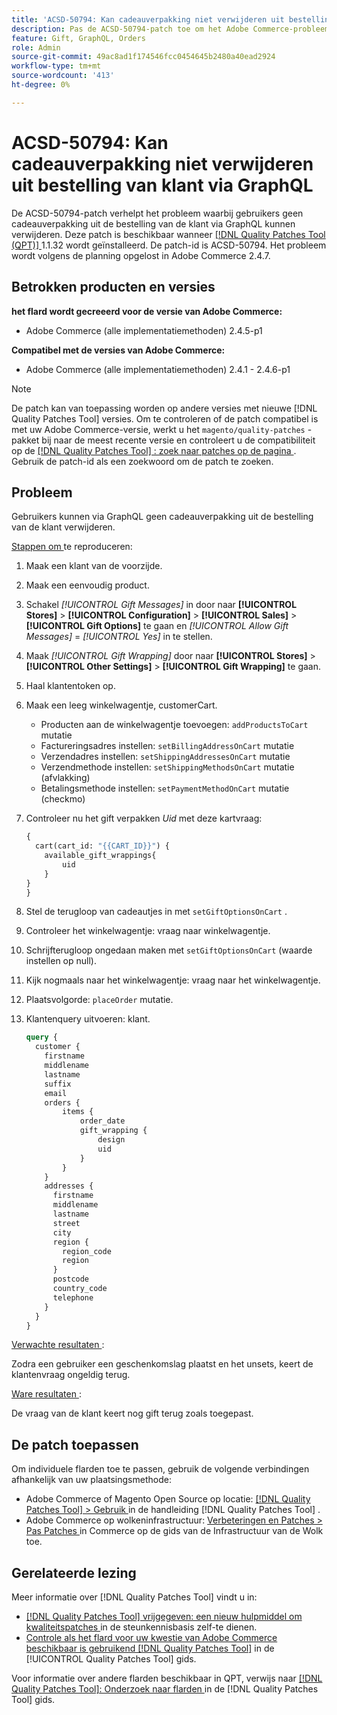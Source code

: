 ```yaml
---
title: 'ACSD-50794: Kan cadeauverpakking niet verwijderen uit bestelling van klant via GraphQL'
description: Pas de ACSD-50794-patch toe om het Adobe Commerce-probleem op te lossen, waarbij gebruikers geen cadeauverpakking uit de bestelling van de klant via GraphQL kunnen verwijderen.
feature: Gift, GraphQL, Orders
role: Admin
source-git-commit: 49ac8ad1f174546fcc0454645b2480a40ead2924
workflow-type: tm+mt
source-wordcount: '413'
ht-degree: 0%

---
```


# ACSD-50794: Kan cadeauverpakking niet verwijderen uit bestelling van klant via GraphQL

De ACSD-50794-patch verhelpt het probleem waarbij gebruikers geen cadeauverpakking uit de bestelling van de klant via GraphQL kunnen verwijderen. Deze patch is beschikbaar wanneer [[!DNL Quality Patches Tool (QPT)] ](https://experienceleague.adobe.com/en/docs/commerce-knowledge-base/kb/announcements/commerce-announcements/magento-quality-patches-released-new-tool-to-self-serve-quality-patches) 1.1.32 wordt geïnstalleerd. De patch-id is ACSD-50794. Het probleem wordt volgens de planning opgelost in Adobe Commerce 2.4.7.

## Betrokken producten en versies

**het flard wordt gecreeerd voor de versie van Adobe Commerce:**

* Adobe Commerce (alle implementatiemethoden) 2.4.5-p1

**Compatibel met de versies van Adobe Commerce:**

* Adobe Commerce (alle implementatiemethoden) 2.4.1 - 2.4.6-p1

>[!NOTE]
>
>De patch kan van toepassing worden op andere versies met nieuwe [!DNL Quality Patches Tool] versies. Om te controleren of de patch compatibel is met uw Adobe Commerce-versie, werkt u het `magento/quality-patches` -pakket bij naar de meest recente versie en controleert u de compatibiliteit op de [[!DNL Quality Patches Tool] : zoek naar patches op de pagina ](https://experienceleague.adobe.com/tools/commerce-quality-patches/index.html) . Gebruik de patch-id als een zoekwoord om de patch te zoeken.

## Probleem

Gebruikers kunnen via GraphQL geen cadeauverpakking uit de bestelling van de klant verwijderen.

<u> Stappen om </u> te reproduceren:

1. Maak een klant van de voorzijde.
1. Maak een eenvoudig product.
1. Schakel *[!UICONTROL Gift Messages]* in door naar **[!UICONTROL Stores]** > **[!UICONTROL Configuration]** > **[!UICONTROL Sales]** > **[!UICONTROL Gift Options]** te gaan en *[!UICONTROL Allow Gift Messages]* = *[!UICONTROL Yes]* in te stellen.
1. Maak *[!UICONTROL Gift Wrapping]* door naar **[!UICONTROL Stores]** > **[!UICONTROL Other Settings]** > **[!UICONTROL Gift Wrapping]** te gaan.
1. Haal klantentoken op.
1. Maak een leeg winkelwagentje, customerCart.
   * Producten aan de winkelwagentje toevoegen: `addProductsToCart` mutatie
   * Factureringsadres instellen: `setBillingAddressOnCart` mutatie
   * Verzendadres instellen: `setShippingAddressesOnCart` mutatie
   * Verzendmethode instellen: `setShippingMethodsOnCart` mutatie (afvlakking)
   * Betalingsmethode instellen: `setPaymentMethodOnCart` mutatie (checkmo)
1. Controleer nu het gift verpakken *Uid* met deze kartvraag:

   ```GraphQL
   {
     cart(cart_id: "{{CART_ID}}") {
       available_gift_wrappings{
           uid
       }
   }
   }
   ```

1. Stel de terugloop van cadeautjes in met `setGiftOptionsOnCart` .
1. Controleer het winkelwagentje: vraag naar winkelwagentje.
1. Schrijfterugloop ongedaan maken met `setGiftOptionsOnCart` (waarde instellen op null).
1. Kijk nogmaals naar het winkelwagentje: vraag naar het winkelwagentje.
1. Plaatsvolgorde: `placeOrder` mutatie.
1. Klantenquery uitvoeren: klant.

   ```GraphQL
   query {
     customer {
       firstname
       middlename
       lastname
       suffix
       email
       orders {
           items {
               order_date
               gift_wrapping {
                   design
                   uid
               }
           }
       }
       addresses {
         firstname
         middlename
         lastname
         street
         city
         region {
           region_code
           region
         }
         postcode
         country_code
         telephone
       }
     }
   }
   ```

<u> Verwachte resultaten </u>:

Zodra een gebruiker een geschenkomslag plaatst en het unsets, keert de klantenvraag ongeldig terug.

<u> Ware resultaten </u>:

De vraag van de klant keert nog gift terug zoals toegepast.

## De patch toepassen

Om individuele flarden toe te passen, gebruik de volgende verbindingen afhankelijk van uw plaatsingsmethode:

* Adobe Commerce of Magento Open Source op locatie: [[!DNL Quality Patches Tool]  > Gebruik ](https://experienceleague.adobe.com/docs/commerce-operations/tools/quality-patches-tool/usage.html) in de handleiding [!DNL Quality Patches Tool] .
* Adobe Commerce op wolkeninfrastructuur: [ Verbeteringen en Patches > Pas Patches ](https://experienceleague.adobe.com/docs/commerce-cloud-service/user-guide/develop/upgrade/apply-patches.html) in Commerce op de gids van de Infrastructuur van de Wolk toe.

## Gerelateerde lezing

Meer informatie over [!DNL Quality Patches Tool] vindt u in:

* [[!DNL Quality Patches Tool]  vrijgegeven: een nieuw hulpmiddel om kwaliteitspatches ](https://experienceleague.adobe.com/en/docs/commerce-knowledge-base/kb/announcements/commerce-announcements/magento-quality-patches-released-new-tool-to-self-serve-quality-patches) in de steunkennisbasis zelf-te dienen.
* [ Controle als het flard voor uw kwestie van Adobe Commerce beschikbaar is gebruikend  [!DNL Quality Patches Tool]](/help/tools/quality-patches-tool/patches-available-in-qpt/check-patch-for-magento-issue-with-magento-quality-patches.md) in de [!UICONTROL Quality Patches Tool] gids.


Voor informatie over andere flarden beschikbaar in QPT, verwijs naar [[!DNL Quality Patches Tool]: Onderzoek naar flarden ](https://experienceleague.adobe.com/tools/commerce-quality-patches/index.html) in de [!DNL Quality Patches Tool] gids.
